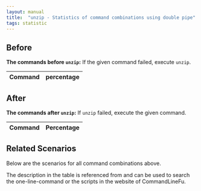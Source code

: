 ```yaml
---
layout: manual
title:  "unzip - Statistics of command combinations using double pipe"
tags: statistic
---
```


## Before

__The commands before `unzip`:__ If the given command failed, execute `unzip`.

| Command | percentage |
|--------|--------|



## After

__The commands after `unzip`:__ If `unzip` failed, execute the given command.

| Command | Percentage | 
|-------|--------|



## Related Scenarios

Below are the scenarios for all command combinations above.

The description in the table is referenced from and can be used to search the one-line-command or the scripts in the website of CommandLineFu.




